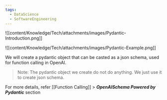 ```yaml
---
tags:
  - DataScience
  - SoftwareEngineering
---
```

![[content/Knowledge/Tech/attachments/images/Pydantic-Introduction.png]]

![[content/Knowledge/Tech/attachments/images/Pydantic-Example.png]]

We will create a pydantic object that can be casted as a json schema, used for function calling in OpenAI. 

> Note: The pydantic object we create do not do anything. We just use it to create json schema.

For more details, refer [[Function Calling]] > ***OpenAISchema Powered by Pydantic*** section